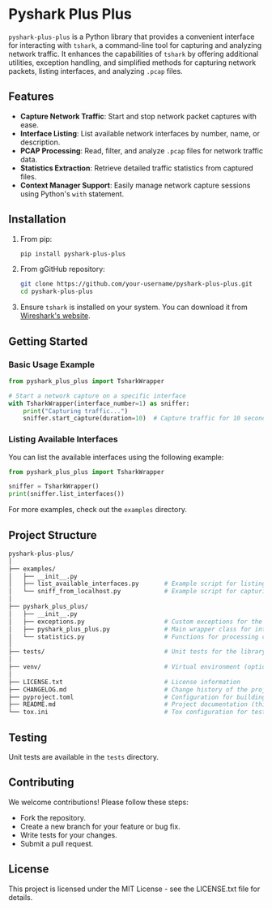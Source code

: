 # Pyshark Plus Plus

`pyshark-plus-plus` is a Python library that provides a convenient interface for interacting with `tshark`, a command-line tool for capturing and analyzing network traffic. It enhances the capabilities of `tshark` by offering additional utilities, exception handling, and simplified methods for capturing network packets, listing interfaces, and analyzing `.pcap` files.

## Features

- **Capture Network Traffic**: Start and stop network packet captures with ease.
- **Interface Listing**: List available network interfaces by number, name, or description.
- **PCAP Processing**: Read, filter, and analyze `.pcap` files for network traffic data.
- **Statistics Extraction**: Retrieve detailed traffic statistics from captured files.
- **Context Manager Support**: Easily manage network capture sessions using Python's `with` statement.

## Installation

1. From pip:
    ```bash
    pip install pyshark-plus-plus
    ```

2. From gGitHub repository:
    ```bash
    git clone https://github.com/your-username/pyshark-plus-plus.git
    cd pyshark-plus-plus
    ```

3. Ensure `tshark` is installed on your system. You can download it from [Wireshark's website](https://www.wireshark.org/).

## Getting Started

### Basic Usage Example

```python
from pyshark_plus_plus import TsharkWrapper

# Start a network capture on a specific interface
with TsharkWrapper(interface_number=1) as sniffer:
    print("Capturing traffic...")
    sniffer.start_capture(duration=10)  # Capture traffic for 10 seconds
```

### Listing Available Interfaces

You can list the available interfaces using the following example:

```python
from pyshark_plus_plus import TsharkWrapper

sniffer = TsharkWrapper()
print(sniffer.list_interfaces())
```

For more examples, check out the `examples` directory.

## Project Structure

```bash
pyshark-plus-plus/
│
├── examples/
│   ├── __init__.py
│   ├── list_available_interfaces.py       # Example script for listing interfaces
│   └── sniff_from_localhost.py            # Example script for capturing packets from localhost
│
├── pyshark_plus_plus/
│   ├── __init__.py
│   ├── exceptions.py                      # Custom exceptions for the library
│   ├── pyshark_plus_plus.py               # Main wrapper class for interacting with tshark
│   └── statistics.py                      # Functions for processing capture statistics
│
├── tests/                                 # Unit tests for the library
│
├── venv/                                  # Virtual environment (optional)
│
├── LICENSE.txt                            # License information
├── CHANGELOG.md                           # Change history of the project
├── pyproject.toml                         # Configuration for building and packaging
├── README.md                              # Project documentation (this file)
└── tox.ini                                # Tox configuration for testing
```

## Testing

Unit tests are available in the `tests` directory.

## Contributing

We welcome contributions! Please follow these steps:

* Fork the repository.
* Create a new branch for your feature or bug fix.
* Write tests for your changes.
* Submit a pull request.

## License

This project is licensed under the MIT License - see the LICENSE.txt file for details.
